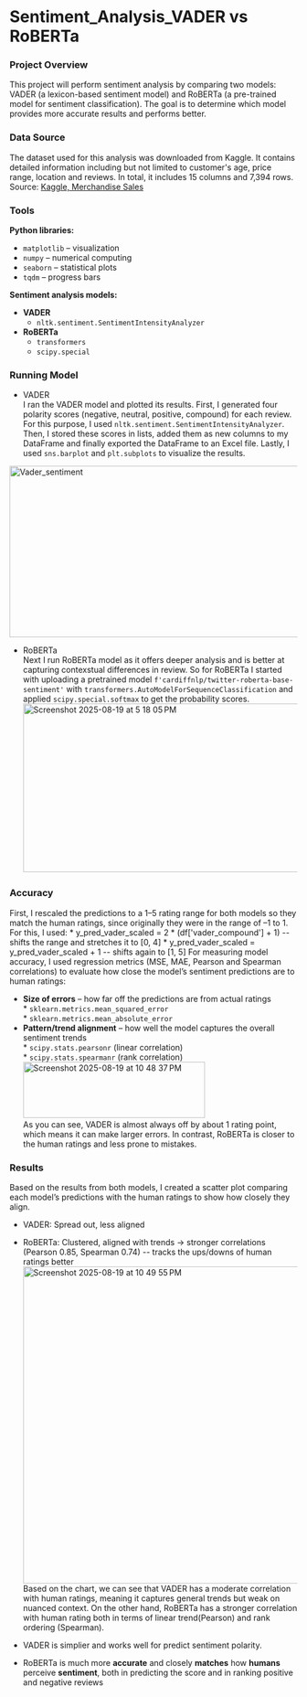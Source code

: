 # Sentiment_Analysis_VADER vs RoBERTa

### Project Overview
This project will perform sentiment analysis by comparing two models: VADER (a lexicon-based sentiment model) and RoBERTa (a pre-trained model for sentiment classification). The goal is to determine which model provides more accurate results and performs better.
### Data Source
The dataset used for this analysis was downloaded from Kaggle. It contains detailed information including but not limited to customer's age, price range, location and reviews. 
In total, it includes 15 columns and 7,394 rows.
<br/> 
Source: <a href="https://www.kaggle.com/datasets/adarsh0806/influencer-merchandise-sales">Kaggle, Merchandise Sales</a>

### Tools
**Python libraries:**  
- `matplotlib` – visualization  
- `numpy` – numerical computing  
- `seaborn` – statistical plots  
- `tqdm` – progress bars  

**Sentiment analysis models:**  
- **VADER**  
  - `nltk.sentiment.SentimentIntensityAnalyzer`  
- **RoBERTa**  
  - `transformers`  
  - `scipy.special` 
    
### Running Model
 - VADER<br>
  I ran the VADER model and plotted its results. First, I generated four polarity scores (negative, neutral, positive, compound) for each review. For this purpose, I used `nltk.sentiment.SentimentIntensityAnalyzer`. Then, I stored these scores in lists, added them as new columns to my DataFrame and finally exported the DataFrame to an Excel file. Lastly, I used `sns.barplot` and `plt.subplots` to visualize the results.
<img width="900" height="300" alt="Vader_sentiment" src="https://github.com/user-attachments/assets/fa64a44f-c411-4cc1-9a78-3829ddea7d5f" />

 - RoBERTa<br> 
   Next I run RoBERTa model as it offers deeper analysis and is better at capturing contexstual differences in review. So for RoBERTa I started with uploading a pretrained model `f'cardiffnlp/twitter-roberta-base-sentiment'` with `transformers.AutoModelForSequenceClassification` and applied `scipy.special.softmax` to get the probability scores.
   <img width="885" height="295" alt="Screenshot 2025-08-19 at 5 18 05 PM" src="https://github.com/user-attachments/assets/844f37c6-fb95-463d-81de-2ae1d3bebc26" />

### Accuracy
First, I rescaled the predictions to a 1–5 rating range for both models so they match the human ratings, since originally they were in the range of –1 to 1. For this, I used:
      * y_pred_vader_scaled = 2 * (df['vader_compound'] + 1)  -- shifts the range and stretches it to [0, 4]
      * y_pred_vader_scaled = y_pred_vader_scaled + 1 -- shifts again to [1, 5]
For measuring model accuracy, I used regression metrics (MSE, MAE, Pearson and Spearman correlations) to evaluate how close the model’s sentiment predictions are to human ratings:
* <b>Size of errors</b> – how far off the predictions are from actual ratings<br>
      * `sklearn.metrics.mean_squared_error`<br>
      * `sklearn.metrics.mean_absolute_error`
* <b>Pattern/trend alignment</b> – how well the model captures the overall sentiment trends<br>
      * `scipy.stats.pearsonr` (linear correlation)<br>
      * `scipy.stats.spearmanr` (rank correlation)<br>
<img width="318" height="98" alt="Screenshot 2025-08-19 at 10 48 37 PM" src="https://github.com/user-attachments/assets/0fd835f0-2513-4fd5-95d0-5ce6f0c21616" /><br>
As you can see, VADER is almost always off by about 1 rating point, which means it can make larger errors. In contrast, RoBERTa is closer to the human ratings and less prone to mistakes.

### Results
Based on the results from both models, I created a scatter plot comparing each model’s predictions with the human ratings to show how closely they align.<br>
* VADER: Spread out, less aligned 
* RoBERTa: Clustered, aligned with trends → stronger correlations (Pearson 0.85, Spearman 0.74) --  tracks the ups/downs of human ratings better<br>
<img width="526" height="555" alt="Screenshot 2025-08-19 at 10 49 55 PM" src="https://github.com/user-attachments/assets/d8897744-8f69-4495-beb2-100de9507b03" /><br>
Based on the chart, we can see that VADER has a moderate correlation with human ratings, meaning it captures general trends but weak on nuanced context. On the other hand, RoBERTa has a stronger correlation with human rating both in terms of linear trend(Pearson) and rank ordering (Spearman).
 
* VADER is simplier and works well for predict sentiment polarity.
* RoBERTa is much more **accurate** and closely **matches** how **humans** perceive **sentiment**, both in predicting the score and in ranking positive and negative reviews
